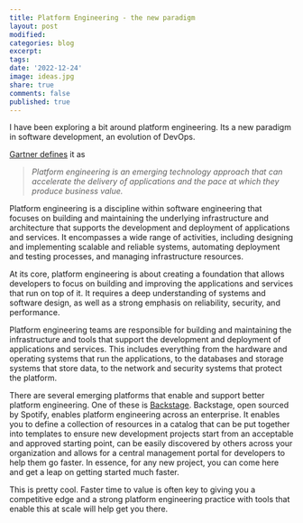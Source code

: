 ```yaml
---
title: Platform Engineering - the new paradigm
layout: post
modified: 
categories: blog
excerpt: 
tags:
date: '2022-12-24'
image: ideas.jpg
share: true
comments: false
published: true
---
```


I have been exploring a bit around platform engineering. Its a new paradigm in software development, an evolution of DevOps. 

<!--more-->

[Gartner defines](https://www.gartner.com/en/articles/what-is-platform-engineering) it as 

> *Platform engineering is an emerging technology approach that can accelerate the delivery of applications and the pace at which they produce business value.*

Platform engineering is a discipline within software engineering that focuses on building and maintaining the underlying infrastructure and architecture that supports the development and deployment of applications and services. It encompasses a wide range of activities, including designing and implementing scalable and reliable systems, automating deployment and testing processes, and managing infrastructure resources.

At its core, platform engineering is about creating a foundation that allows developers to focus on building and improving the applications and services that run on top of it. It requires a deep understanding of systems and software design, as well as a strong emphasis on reliability, security, and performance.

Platform engineering teams are responsible for building and maintaining the infrastructure and tools that support the development and deployment of applications and services. This includes everything from the hardware and operating systems that run the applications, to the databases and storage systems that store data, to the network and security systems that protect the platform.

There are several emerging platforms that enable and support better platform engineering. One of these is [Backstage](https://backstage.io/). Backstage, open sourced by Spotify, enables platform engineering across an enterprise. It enables you to define a collection of resources in a catalog that can be put together into templates to ensure new development projects start from an acceptable and approved starting point, can be easily discovered by others across your organization and allows for a central management portal for developers to help them go faster. In essence, for any new project, you can come here and get a leap on getting started much faster.

This is pretty cool. Faster time to value is often key to giving you a competitive edge and a strong platform engineering practice with tools that enable this at scale will help get you there.